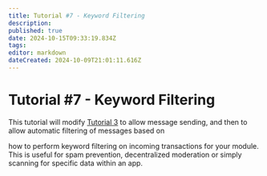 ```yaml
---
title: Tutorial #7 - Keyword Filtering
description: 
published: true
date: 2024-10-15T09:33:19.834Z
tags: 
editor: markdown
dateCreated: 2024-10-09T21:01:11.616Z
---
```


 # Tutorial #7 - Keyword Filtering
 
This tutorial will modify [Tutorial 3](/tech/tutorials/03) to allow message sending, and then to allow automatic filtering of messages based on 

how to perform keyword filtering on incoming transactions for your module. This is useful for spam prevention, decentralized moderation or simply scanning for specific data within an app.
 
 